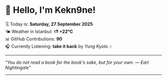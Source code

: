 # 👋 Hello, I'm Kekn9ne!

🗓️ Today is: **Saturday, 27 September 2025**  
🌤️ Weather in Istanbul: **⛅️  +22°C**  
📊 GitHub Contributions: **90**  
🎧 Currently Listening: **take it back** by *Yung Kyoto* 🎶

---

_"You do not read a book for the book's sake, but for your own. — *Earl Nightingale*"_

---
